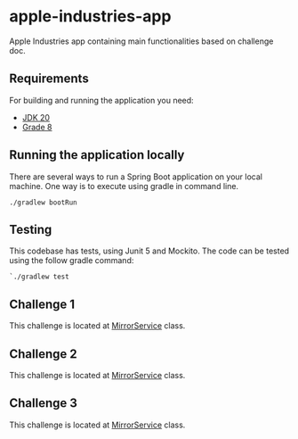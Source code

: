 # apple-industries-app

Apple Industries app containing main functionalities based on challenge doc.

## Requirements

For building and running the application you need:

- [JDK 20](https://www.oracle.com/br/java/technologies/downloads/)
- [Grade 8](https://docs.gradle.org/current/userguide/userguide.html)

## Running the application locally

There are several ways to run a Spring Boot application on your local machine. One way is to execute using gradle in
command line.

```shell
./gradlew bootRun
```

## Testing

This codebase has tests, using Junit 5 and Mockito. The code can be tested using the follow gradle command:

```shell
`./gradlew test
```

## Challenge 1

This challenge is located at [MirrorService](/src/main/java/com/apple/industries/service/MirrorService.java) class.

## Challenge 2

This challenge is located at [MirrorService](/src/main/java/com/apple/industries/service/FreePrizeService.java) class.

## Challenge 3

This challenge is located at [MirrorService](/src/main/java/com/apple/industries/service/OrderService.java) class.
